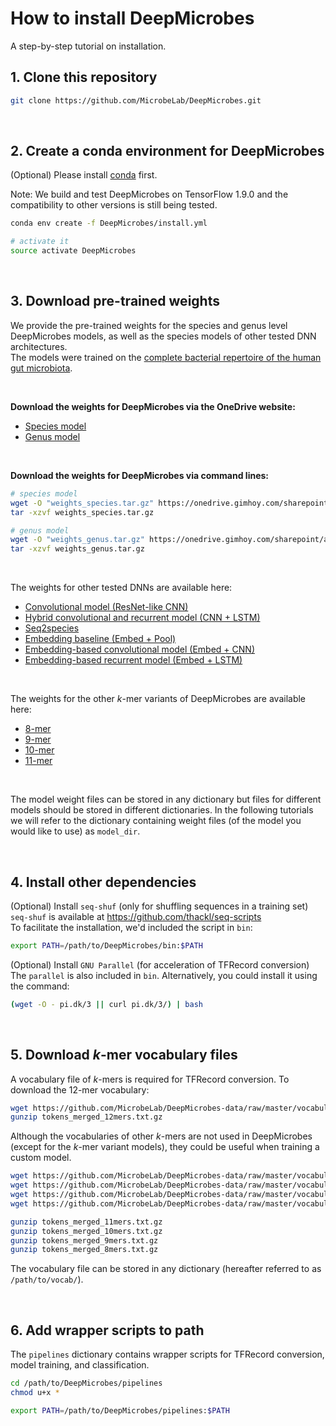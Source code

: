 # How to install DeepMicrobes

A step-by-step tutorial on installation.

## 1. Clone this repository

```sh
git clone https://github.com/MicrobeLab/DeepMicrobes.git
```

<br>

## 2. Create a conda environment for DeepMicrobes

(Optional) Please install [conda](https://docs.conda.io/projects/conda/en/latest/user-guide/install/linux.html) first.

Note: We build and test DeepMicrobes on TensorFlow 1.9.0 and the compatibility to other versions is still being tested. 

```sh
conda env create -f DeepMicrobes/install.yml

# activate it
source activate DeepMicrobes
```

<br>

## 3. Download pre-trained weights

We provide the pre-trained weights for the species and genus level DeepMicrobes models, as well as the species models of other tested DNN architectures. <br>
The models were trained on the [complete bacterial repertoire of the human gut microbiota](https://www.nature.com/articles/s41586-019-0965-1).

<br>

<b>Download the weights for DeepMicrobes via the OneDrive website: </b>
* [Species model](https://mail2sysueducn-my.sharepoint.com/:u:/g/personal/liangqx7_mail2_sysu_edu_cn/ESA-ZvpuYjpFjLydoe6O9v8BK9nOnqkvGo9jninzTa9WKg?e=3rDFBd)
* [Genus model](https://mail2sysueducn-my.sharepoint.com/:u:/g/personal/liangqx7_mail2_sysu_edu_cn/EdmvxWRsEPxMvBAecrE8XD0BpH5fGBq-eTCGDqAUrJ0uLw?e=lLE7FB)

<br>

<b>Download the weights for DeepMicrobes via command lines: </b>

```sh
# species model
wget -O "weights_species.tar.gz" https://onedrive.gimhoy.com/sharepoint/aHR0cHM6Ly9tYWlsMnN5c3VlZHVjbi1teS5zaGFyZXBvaW50LmNvbS86dTovZy9wZXJzb25hbC9saWFuZ3F4N19tYWlsMl9zeXN1X2VkdV9jbi9FU0EtWnZwdVlqcEZqTHlkb2U2Tzl2OEJLOW5PbnFrdkdvOWpuaW56VGE5V0tnP2U9dGo2b3Vo.weights_species.tar.gz
tar -xzvf weights_species.tar.gz

# genus model
wget -O "weights_genus.tar.gz" https://onedrive.gimhoy.com/sharepoint/aHR0cHM6Ly9tYWlsMnN5c3VlZHVjbi1teS5zaGFyZXBvaW50LmNvbS86dTovZy9wZXJzb25hbC9saWFuZ3F4N19tYWlsMl9zeXN1X2VkdV9jbi9FZG12eFdSc0VQeE12QkFlY3JFOFhEMEJwSDVmR0JxLWVUQ0dEcUFVckowdUx3P2U9bExFN0ZC.weights_genus.tar.gz
tar -xzvf weights_genus.tar.gz
```

<br>

The weights for other tested DNNs are available here:
* [Convolutional model (ResNet-like CNN)](https://mail2sysueducn-my.sharepoint.com/:u:/g/personal/liangqx7_mail2_sysu_edu_cn/EQNhB-U1upFNtZZlzdOVLBgBtsCs-fcz00px6TERDFqOVw?e=Clk6dl)
* [Hybrid convolutional and recurrent model (CNN + LSTM)](https://mail2sysueducn-my.sharepoint.com/:u:/g/personal/liangqx7_mail2_sysu_edu_cn/EZiexqRsqABBisev9p50J94BNiAjQSRgxk1exjnNB8pR-g?e=Lw8urK)
* [Seq2species](https://mail2sysueducn-my.sharepoint.com/:u:/g/personal/liangqx7_mail2_sysu_edu_cn/EXi8l1a1ZQdOhER-j_RzJeoBydK5g_iY3tReU0sxCDF1_Q?e=3lKtjr)
* [Embedding baseline (Embed + Pool)](https://mail2sysueducn-my.sharepoint.com/:u:/g/personal/liangqx7_mail2_sysu_edu_cn/Ea4Lt-PGeQ5OlHMESsolM6MBt7aASsQbplNFxnmZrXeugg?e=WZamVV)
* [Embedding-based convolutional model (Embed + CNN)](https://mail2sysueducn-my.sharepoint.com/:u:/g/personal/liangqx7_mail2_sysu_edu_cn/Ecp123o3q05Khiv40JwlPLEBxLMsjFW6yTgQADMBuaQuVw?e=6Vi1ia)
* [Embedding-based recurrent model (Embed + LSTM)](https://mail2sysueducn-my.sharepoint.com/:u:/g/personal/liangqx7_mail2_sysu_edu_cn/EWtuF62RGO9Auc3zFXRQtjQBzh48Ku9kFuqV10IAPlP-fg?e=e6k69X)

<br>

The weights for the other <i>k</i>-mer variants of DeepMicrobes are available here:
* [8-mer](https://mail2sysueducn-my.sharepoint.com/:u:/g/personal/liangqx7_mail2_sysu_edu_cn/EfN_S0kOGzZIpnFORqL-gmEBimBN5sDcCeherfOQiPqeeQ?e=lCi1Bg)
* [9-mer](https://mail2sysueducn-my.sharepoint.com/:u:/g/personal/liangqx7_mail2_sysu_edu_cn/ERFGWt-3UvBKqOfG0tnNMMYBiVsz0ON-sQTzMB0asnCYJA?e=dHpzSm)
* [10-mer](https://mail2sysueducn-my.sharepoint.com/:u:/g/personal/liangqx7_mail2_sysu_edu_cn/EdNX8OcMjtxJj9_Qk94EXL8BM4yku1PT0Z6JPl5wgBmrdw?e=nXtSqs)
* [11-mer](https://mail2sysueducn-my.sharepoint.com/:u:/g/personal/liangqx7_mail2_sysu_edu_cn/EZZj2aa9wkVHquvhT52sXBsBvvSU5PCm-0pheeEzA4mEyg?e=8eSRzA)

<br>

The model weight files can be stored in any dictionary but files for different models should be stored in different dictionaries. 
In the following tutorials we will refer to the dictionary containing weight files (of the model you would like to use) as `model_dir`. 

<br>

## 4. Install other dependencies

(Optional) Install `seq-shuf` (only for shuffling sequences in a training set) <br>
`seq-shuf` is available at https://github.com/thackl/seq-scripts <br>
To facilitate the installation, we'd included the script in `bin`:

```sh
export PATH=/path/to/DeepMicrobes/bin:$PATH
```


(Optional) Install `GNU Parallel` (for acceleration of TFRecord conversion) <br>
The `parallel` is also included in `bin`. Alternatively, you could install it using the command:

```sh
(wget -O - pi.dk/3 || curl pi.dk/3/) | bash
```

<br>

## 5. Download <i>k</i>-mer vocabulary files

A vocabulary file of <i>k</i>-mers is required for TFRecord conversion. To download the 12-mer vocabulary:

```sh
wget https://github.com/MicrobeLab/DeepMicrobes-data/raw/master/vocabulary/tokens_merged_12mers.txt.gz
gunzip tokens_merged_12mers.txt.gz
```

Although the vocabularies of other <i>k</i>-mers are not used in DeepMicrobes (except for the <i>k</i>-mer variant models), they could be useful when training a custom model.

```sh
wget https://github.com/MicrobeLab/DeepMicrobes-data/raw/master/vocabulary/tokens_merged_11mers.txt.gz
wget https://github.com/MicrobeLab/DeepMicrobes-data/raw/master/vocabulary/tokens_merged_10mers.txt.gz
wget https://github.com/MicrobeLab/DeepMicrobes-data/raw/master/vocabulary/tokens_merged_9mers.txt.gz
wget https://github.com/MicrobeLab/DeepMicrobes-data/raw/master/vocabulary/tokens_merged_8mers.txt.gz

gunzip tokens_merged_11mers.txt.gz
gunzip tokens_merged_10mers.txt.gz
gunzip tokens_merged_9mers.txt.gz
gunzip tokens_merged_8mers.txt.gz
```

The vocabulary file can be stored in any dictionary (hereafter referred to as `/path/to/vocab/`). 

<br>

## 6. Add wrapper scripts to path

The `pipelines` dictionary contains wrapper scripts for TFRecord conversion, model training, and classification. 

```sh
cd /path/to/DeepMicrobes/pipelines
chmod u+x *

export PATH=/path/to/DeepMicrobes/pipelines:$PATH
```




